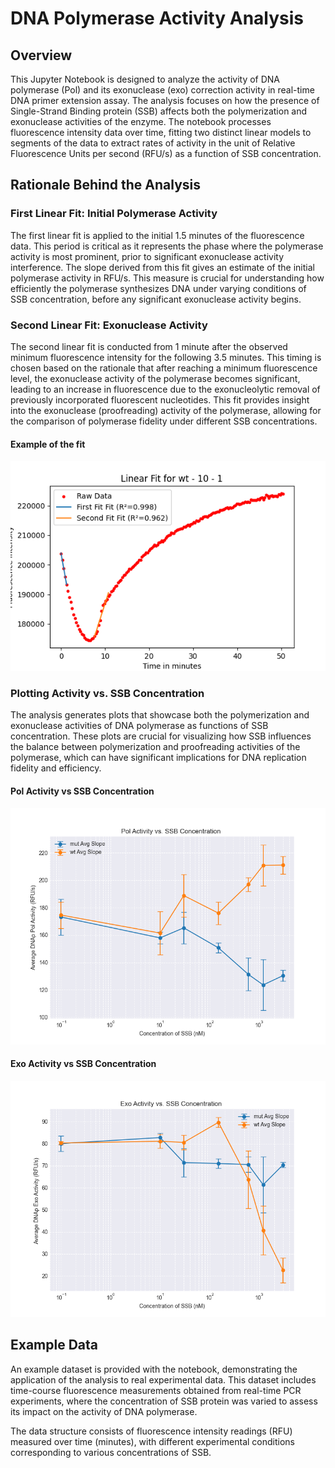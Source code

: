 # DNA Polymerase Activity Analysis

## Overview
This Jupyter Notebook is designed to analyze the activity of DNA polymerase (Pol) and its exonuclease (exo) correction activity in real-time DNA primer extension assay. The analysis focuses on how the presence of Single-Strand Binding protein (SSB) affects both the polymerization and exonuclease activities of the enzyme. The notebook processes fluorescence intensity data over time, fitting two distinct linear models to segments of the data to extract rates of activity in the unit of Relative Fluorescence Units per second (RFU/s) as a function of SSB concentration.

## Rationale Behind the Analysis
### First Linear Fit: Initial Polymerase Activity
The first linear fit is applied to the initial 1.5 minutes of the fluorescence data. This period is critical as it represents the phase where the polymerase activity is most prominent, prior to significant exonuclease activity interference. The slope derived from this fit gives an estimate of the initial polymerase activity in RFU/s. This measure is crucial for understanding how efficiently the polymerase synthesizes DNA under varying conditions of SSB concentration, before any significant exonuclease activity begins.

### Second Linear Fit: Exonuclease Activity
The second linear fit is conducted from 1 minute after the observed minimum fluorescence intensity for the following 3.5 minutes. This timing is chosen based on the rationale that after reaching a minimum fluorescence level, the exonuclease activity of the polymerase becomes significant, leading to an increase in fluorescence due to the exonucleolytic removal of previously incorporated fluorescent nucleotides. This fit provides insight into the exonuclease (proofreading) activity of the polymerase, allowing for the comparison of polymerase fidelity under different SSB concentrations.
#### Example of the fit
![alt text](<example data plot/plot_wt_10_1.png>)

### Plotting Activity vs. SSB Concentration
The analysis generates plots that showcase both the polymerization and exonuclease activities of DNA polymerase as functions of SSB concentration. These plots are crucial for visualizing how SSB influences the balance between polymerization and proofreading activities of the polymerase, which can have significant implications for DNA replication fidelity and efficiency.
#### Pol Activity vs SSB Concentration
![alt text](<example data plot/PolActivity_SSBConc_1.5_1_4.5.png>)
#### Exo Activity vs SSB Concentration
![alt text](<example data plot/ExoActivity_SSBConc_1.5_1_4.5.png>)
## Example Data
An example dataset is provided with the notebook, demonstrating the application of the analysis to real experimental data. This dataset includes time-course fluorescence measurements obtained from real-time PCR experiments, where the concentration of SSB protein was varied to assess its impact on the activity of DNA polymerase.

The data structure consists of fluorescence intensity readings (RFU) measured over time (minutes), with different experimental conditions corresponding to various concentrations of SSB.